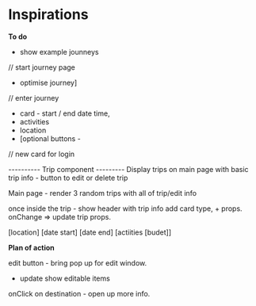 # Inspirations

**To do**

- show example jounneys

// start journey page

- optimise journey]

// enter journey

- card - start / end date time,
- activities
- location
- [optional buttons -

// new card for login

---------- Trip component ---------
Display trips on main page with basic trip info - button to edit or delete trip

Main page - render 3 random trips with all of trip/edit info

once inside the trip - show header with trip info
add card
type, + props.
onChange => update trip props.

<add legs card>
[location]
[date start]
[date end]
[actiities
[budet]]

**Plan of action**

edit button - bring pop up for edit window.

- update show editable items

onClick on destination - open up more info.
